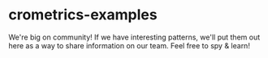 # crometrics-examples

We're big on community! If we have interesting patterns, we'll put them out here as a way to share information on our team. Feel free to spy & learn!
